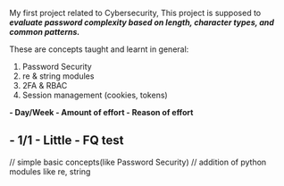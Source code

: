 My first project related to Cybersecurity, 
This project is supposed to ***evaluate password complexity based on length, character types, and common patterns.***

These are concepts taught and learnt in general:
1. Password Security
2. re & string modules
3. 2FA & RBAC
4. Session management (cookies, tokens)


 __- Day/Week - Amount of effort - Reason of effort__

  ## - 1/1  - Little - FQ test
  // simple basic concepts(like Password Security) 
  // addition of python modules like re, string

  
